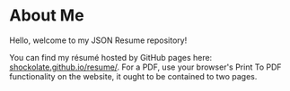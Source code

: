 # About Me

Hello, welcome to my JSON Resume repository!

You can find my résumé hosted by GitHub pages here: [shockolate.github.io/resume/](https://shockolate.github.io/resume/). For a PDF, use your browser's Print To PDF functionality on the website, it ought to be contained to two pages.